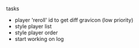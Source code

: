 tasks
- player 'reroll' id to get diff gravicon (low priority)
- style player list
- style player order
- start working on log
